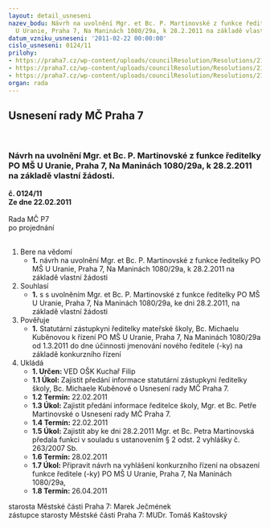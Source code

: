 ```yaml
---
layout: detail_usneseni
nazev_bodu: Návrh na uvolnění Mgr. et Bc. P. Martinovské z funkce ředitelky  PO MŠ
  U Uranie, Praha 7, Na Maninách 1080/29a, k 28.2.2011 na základě vlastní žádosti.
datum_vzniku_usneseni: '2011-02-22 00:00:00'
cislo_usneseni: 0124/11
prilohy:
- https://praha7.cz/wp-content/uploads/councilResolution/Resolutions/21901/11-11-pim0001.jpg
- https://praha7.cz/wp-content/uploads/councilResolution/Resolutions/21901/11-11-pim0002.jpg
- https://praha7.cz/wp-content/uploads/councilResolution/Resolutions/21901/11-11-%c2%a72_z%c3%a1k._263.2007.doc
organ: rada
---
```

<div id="ucUsn_pList" class="usn">
	<span><h2>Usnesení rady MČ Praha 7 </h2>
<br></span><div class="standBody">
<span><h3>Návrh na uvolnění Mgr. et Bc. P. Martinovské z funkce ředitelky  PO MŠ U Uranie, Praha 7, Na Maninách 1080/29a, k 28.2.2011 na základě vlastní žádosti.</h3></span><div class="center">
		<strong>č. 0124/11</strong><br>
	</div>
<div class="center">
		<strong>Ze dne 22.02.2011</strong><br><br>
	</div>Rada MČ P7<br> po projednání<br><br><ol>
<li>Bere na vědomí<ul><li>
<strong>1.</strong> návrh na uvolnění Mgr. et Bc. P. Martinovské z funkce ředitelky  PO MŠ U Uranie, Praha 7, Na Maninách 1080/29a, k 28.2.2011 na základě vlastní žádosti</li></ul>
</li>
<li>Souhlasí<ul><li>
<strong>1.</strong> s s uvolněním Mgr. et Bc. P. Martinovské z funkce ředitelky  PO MŠ U Uranie, Praha 7, Na Maninách 1080/29a, ke dni 28.2.2011, na základě vlastní žádosti</li></ul>
</li>
<li>Pověřuje<ul><li>
<strong>1.</strong> Statutární zástupkyni ředitelky mateřské školy, Bc. Michaelu Kuběnovou k řízení PO MŠ U Uranie, Praha 7, Na Maninách 1080/29a od 1.3.2011 do dne účinnosti jmenování nového ředitele (-ky) na základě konkurzního řízení  </li></ul>
</li>
<li>Ukládá<ul>
<li>
<strong>1. Určen: </strong>VED OŠK Kuchař Filip</li>
<li>
<strong>1.1 Úkol: </strong>Zajistit předání informace statutární zástupkyni ředitelky školy, Bc. Michaele Kuběnové o Usnesení rady MČ Praha 7.</li>
<li>
<strong>1.2 Termín: </strong>22.02.2011</li>
<li>
<strong>1.3 Úkol: </strong>Zajistit předání informace ředitelce školy, Mgr. et Bc. Petře Martinovské o Usnesení rady MČ Praha 7.</li>
<li>
<strong>1.4 Termín: </strong>22.02.2011</li>
<li>
<strong>1.5 Úkol: </strong>Zajistit aby ke dni 28.2.2011 Mgr. et Bc. Petra Martinovská předala funkci v souladu s ustanovením § 2 odst. 2 vyhlášky   č. 263/2007 Sb.</li>
<li>
<strong>1.6 Termín: </strong>28.02.2011</li>
<li>
<strong>1.7 Úkol: </strong>Připravit návrh na vyhlášení konkurzního řízení na obsazení funkce ředitele (-ky) PO MŠ U Uranie, Praha 7, Na Maninách 1080/29a,</li>
<li>
<strong>1.8 Termín: </strong>26.04.2011</li>
</ul>
</li>
</ol>starosta Městské části Praha 7: Marek Ječmének<br>zástupce starosty Městské části Praha 7: MUDr. Tomáš Kaštovský 
</div>
</div>